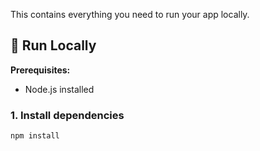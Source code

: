 This contains everything you need to run your app locally.

## 🚀 Run Locally

**Prerequisites:**  
- Node.js installed

### 1. Install dependencies
```bash
npm install
